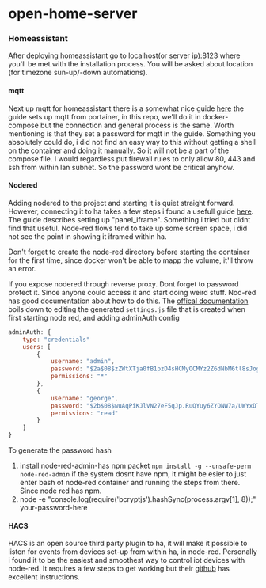 # open-home-server

### Homeassistant
After deploying homeassistant go to localhost(or server ip):8123 where you'll be met 
with the installation process. You will be asked about location 
(for timezone sun-up/-down automations).

#### mqtt
Next up mqtt for homeassistant there is a somewhat nice guide [here](https://www.homeautomationguy.io/blog/docker-tips/configuring-the-mosquitto-mqtt-docker-container-for-use-with-home-assistant)
the guide sets up mqtt from portainer, in this repo, we'll do it in docker-compose but 
the connection and general process is the same. Worth mentioning is that they set a 
password for mqtt in the guide. Something you absolutely could do, i did not find an 
easy way to this without getting a shell on the container and doing it manually. So it
will not be a part of the compose file. I would regardless put firewall rules to only 
allow 80, 443 and ssh from within lan subnet. So the password wont be critical anyhow.

#### Nodered
Adding nodered to the project and starting it is quiet straight forward. However, 
connecting it to ha takes a few steps i found a usefull guide [here](https://sequr.be/blog/2022/09/home-assistant-container-part-5-node-red/).
The guide describes setting up "panel_iframe". Something i tried but didnt find that 
useful. Node-red flows tend to take up some screen space, i did not see the point in 
showing it iframed within ha.

Don't forget to create the node-red directory before starting the container for the
first time, since docker won't be able to mapp the volume, it'll throw an error.

If you expose nodered through reverse proxy. Dont forget to password protect it.
Since anyone could access it and start doing weird stuff. Nod-red has good documentation
about how to do this. The [offical documentation](https://nodered.org/docs/user-guide/runtime/securing-node-red)
boils down to editing the generated `settings.js` file that is created when first starting
node red, and adding adminAuth config
```javascript
adminAuth: {
    type: "credentials"
    users: [
        {
            username: "admin",
            password: "$2a$08$zZWtXTja0fB1pzD4sHCMyOCMYz2Z6dNbM6tl8sJogENOMcxWV9DN.",
            permissions: "*"
        },
        {
            username: "george",
            password: "$2b$08$wuAqPiKJlVN27eF5qJp.RuQYuy6ZYONW7a/UWYxDTtwKFCdB8F19y",
            permissions: "read"
        }
    ]
}
```
To generate the password hash
1. install node-red-admin-has npm packet
`npm install -g --unsafe-perm node-red-admin`
if the system dosnt have npm, it might be esier to just enter bash of node-red container
and running the steps from there. Since node red has npm.
2. node -e "console.log(require('bcryptjs').hashSync(process.argv[1], 8));" your-password-here

#### HACS
HACS is an open source third party plugin to ha, it will make it possible to listen for
events from devices set-up from within ha, in node-red. Personally i found it to be the
easiest and smoothest way to control iot devices with node-red. It requires a few steps
to get working but their [github](https://github.com/zachowj/hass-node-red) has excellent 
instructions.
